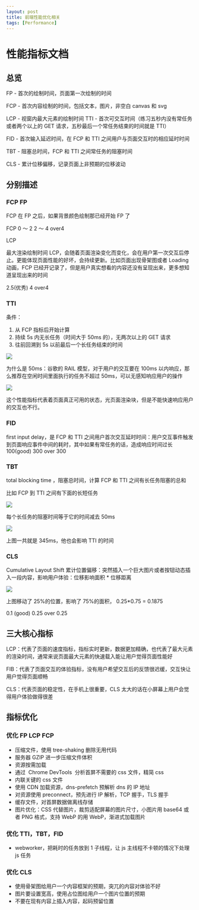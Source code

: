 ```yaml
---
layout: post
title: 前端性能优化相关
tags: [Performance]
---
```


# 性能指标文档

## 总览

FP - 首次的绘制时间，页面第一次绘制的时间

FCP - 首次内容绘制的时间，包括文本，图片，非空白 canvas 和 svg

LCP - 视窗内最大元素的绘制时间
TTI - 首次可交互时间（练习五秒内没有常任务或者两个以上的 GET 请求，五秒最后一个常任务结束的时间就是 TTI）

FID - 首次输入延迟时间，在 FCP 和 TTI 之间用户与页面交互时的相应延时时间

TBT - 阻塞总时间，FCP 和 TTI 之间常任务的阻塞时间

CLS - 累计位移偏移，记录页面上非预期的位移波动

## 分别描述

### FCP FP

FCP 在 FP 之后，如果背景颜色绘制那已经开始 FP 了

FCP 0 ～ 2 2 ～ 4 over4

LCP

最大渲染绘制时间 LCP，会随着页面渲染变化而变化，会在用户第一次交互后停止。更能体现页面性能的好坏，会持续更新。比如页面出现骨架图或者 Loading 动画，FCP 已经开记录了，但是用户真实想看的内容还没有呈现出来，更多想知道呈现出来的时间

2.5(优秀) 4 over4

### TTI

条件：

1. 从 FCP 指标后开始计算
2. 持续 5s 内无长任务（时间大于 50ms 的），无两次以上的 GET 请求
3. 往前回溯到 5s 以前最后一个长任务结束的时间

![](/images/posts/performace-2.png)

为什么是 50ms：谷歌的 RAIL 模型，对于用户的交互要在 100ms 以内响应，那么推荐在空闲时间里面执行的任务不超过 50ms，可以无感知响应用户的操作

![](/images/posts/performace-3.png)

这个性能指标代表着页面真正可用的状态，光页面渲染块，但是不能快速响应用户的交互也不行。

### FID

first input delay，是 FCP 和 TTI 之间用户首次交互延时时间：用户交互事件触发到页面响应事件中间的耗时，其中如果有常任务的话，造成响应时间过长
100(good) 300 over 300

### TBT

total blocking time ，阻塞总时间，计算 FCP 和 TTI 之间有长任务阻塞的总和

比如 FCP 到 TTI 之间有下面的长短任务

![](/images/posts/performace-4.png)

每个长任务的阻塞时间等于它的时间减去 50ms

![](/images/posts/performace-5.png)

上图一共就是 345ms，他也会影响 TTI 的时间

### CLS

Cumulative Layout Shift 累计位置偏移：突然插入一个巨大图片或者按钮动态插入一段内容，影响用户体验：位移影响面积 \* 位移距离

![](/images/posts/performace-1.png)

上图移动了 25%的位置，影响了 75%的面积， 0.25\*0.75 = 0.1875

0.1 (good) 0.25 over 0.25

## 三大核心指标

LCP：代表了页面的速度指标，指标实时更新，数据更加精确，也代表了最大元素的渲染时间，通常来说页面最大元素的快速载入能让用户觉得页面性能好

FIB：代表了页面交互的体验指标，没有用户希望交互后的反馈很迟缓，交互快让用户觉得页面顺畅

CLS：代表页面的稳定性，在手机上很重要，CLS 太大的话在小屏幕上用户会觉得用户体验做得很差

## 指标优化

### 优化 FP LCP FCP

- 压缩文件，使用 tree-shaking 删除无用代码
- 服务器 GZIP 进一步压缩文件体积
- 资源按需加载
- 通过  Chrome DevTools  分析首屏不需要的 css 文件，精简 css
- 内联关键的 css 文件
- 使用 CDN 加载资源，dns-prefetch 预解析 dns 的 IP 地址
- 对资源使用 preconnect，预先进行 IP 解析，TCP 握手，TLS 握手
- 缓存文件，对首屏数据做离线存储
- 图片优化：CSS 代替图片，裁剪适配屏幕的图片尺寸，小图片用 base64 或者 PNG 格式，支持 WebP 的用 WebP，渐进式加载图片

### 优化 TTI，TBT，FID

- webworker，把耗时的任务放到 1 子线程，让 js 主线程不卡顿的情况下处理 js 任务

### 优化 CLS

- 使用骨架图给用户一个内容框架的预期，突兀的内容对体验不好
- 图片要设置宽高，使用占位图给用户一个图片位置的预期
- 不要在现有内容上插入内容，起码预留位置
